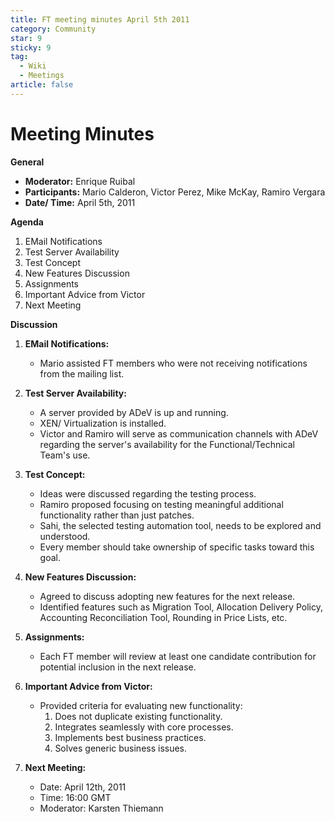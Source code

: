 ```yaml
---
title: FT meeting minutes April 5th 2011
category: Community
star: 9
sticky: 9
tag:
  - Wiki
  - Meetings
article: false
---
```


# Meeting Minutes

**General**
- **Moderator:** Enrique Ruibal
- **Participants:** Mario Calderon, Victor Perez, Mike McKay, Ramiro Vergara
- **Date/ Time:** April 5th, 2011

**Agenda**
1. EMail Notifications
2. Test Server Availability
3. Test Concept
4. New Features Discussion
5. Assignments
6. Important Advice from Victor
7. Next Meeting

**Discussion**
1. **EMail Notifications:**
   - Mario assisted FT members who were not receiving notifications from the mailing list.

2. **Test Server Availability:**
   - A server provided by ADeV is up and running.
   - XEN/ Virtualization is installed.
   - Victor and Ramiro will serve as communication channels with ADeV regarding the server's availability for the Functional/Technical Team's use.

3. **Test Concept:**
   - Ideas were discussed regarding the testing process.
   - Ramiro proposed focusing on testing meaningful additional functionality rather than just patches.
   - Sahi, the selected testing automation tool, needs to be explored and understood.
   - Every member should take ownership of specific tasks toward this goal.

4. **New Features Discussion:**
   - Agreed to discuss adopting new features for the next release.
   - Identified features such as Migration Tool, Allocation Delivery Policy, Accounting Reconciliation Tool, Rounding in Price Lists, etc.

5. **Assignments:**
   - Each FT member will review at least one candidate contribution for potential inclusion in the next release.

6. **Important Advice from Victor:**
   - Provided criteria for evaluating new functionality:
     1. Does not duplicate existing functionality.
     2. Integrates seamlessly with core processes.
     3. Implements best business practices.
     4. Solves generic business issues.

7. **Next Meeting:**
   - Date: April 12th, 2011
   - Time: 16:00 GMT
   - Moderator: Karsten Thiemann
